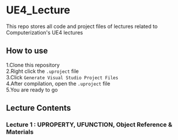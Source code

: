 # UE4_Lecture

This repo stores all code and project files of lectures related to Computerization's UE4 lectures

## How to use
1.Clone this repository  
2.Right click the `.uproject` file  
3.Click `Generate Visual Studio Project Files`  
4.After compilation, open the `.uproject` file  
5.You are ready to go

## Lecture Contents
### Lecture 1 : UPROPERTY, UFUNCTION, Object Reference & Materials